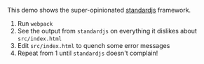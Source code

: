 This demo shows the super-opinionated [standardjs](http://standardjs.com/) framework.

1.   Run `webpack`
2.   See the output from `standardjs` on everything it dislikes about `src/index.html`
3.   Edit `src/index.html` to quench some error messages
4.   Repeat from 1 until `standardjs` doesn't complain!